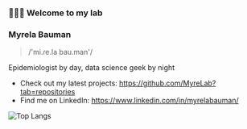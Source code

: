 ### 👩🏽‍💻 Welcome to my lab

### Myrela Bauman

> /'mi.ɾe.la bau.man'/

Epidemiologist by day, data science geek by night

- Check out my latest projects: https://github.com/MyreLab?tab=repositories
- Find me on LinkedIn: https://www.linkedin.com/in/myrelabauman/


![Top Langs](https://github-readme-stats.vercel.app/api/top-langs/?username=myusername&hide=javascript,css,scss,html&theme=tokyonight)

<!--
**MyreLab/MyreLab** is a ✨ _special_ ✨ repository because its `README.md` (this file) appears on your GitHub profile.

Here are some ideas to get you started:

- 🔭 I’m currently working on ...
- 🌱 I’m currently learning ...
- 👯 I’m looking to collaborate on ...
- 🤔 I’m looking for help with ...
- 💬 Ask me about ...
- 📫 How to reach me: ...
- 😄 Pronouns: ...
- ⚡ Fun fact: ...
-->
